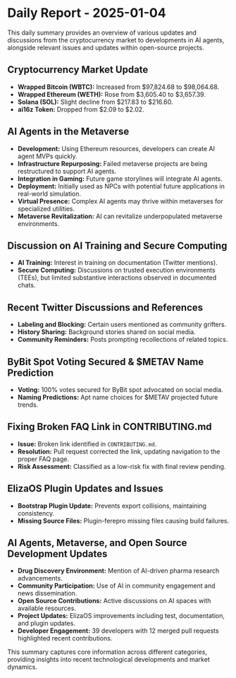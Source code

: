 # Daily Report - 2025-01-04

This daily summary provides an overview of various updates and discussions from the cryptocurrency market to developments in AI agents, alongside relevant issues and updates within open-source projects.

## Cryptocurrency Market Update

- **Wrapped Bitcoin (WBTC):** Increased from $97,824.68 to $98,064.68.
- **Wrapped Ethereum (WETH):** Rose from $3,605.40 to $3,657.39.
- **Solana (SOL):** Slight decline from $217.83 to $216.60.
- **ai16z Token:** Dropped from $2.09 to $2.02.

## AI Agents in the Metaverse

- **Development:** Using Ethereum resources, developers can create AI agent MVPs quickly.
- **Infrastructure Repurposing:** Failed metaverse projects are being restructured to support AI agents.
- **Integration in Gaming:** Future game storylines will integrate AI agents.
- **Deployment:** Initially used as NPCs with potential future applications in real-world simulation.
- **Virtual Presence:** Complex AI agents may thrive within metaverses for specialized utilities.
- **Metaverse Revitalization:** AI can revitalize underpopulated metaverse environments.

## Discussion on AI Training and Secure Computing

- **AI Training:** Interest in training on documentation (Twitter mentions).
- **Secure Computing:** Discussions on trusted execution environments (TEEs), but limited substantive interactions observed in documented chats.

## Recent Twitter Discussions and References

- **Labeling and Blocking:** Certain users mentioned as community grifters.
- **History Sharing:** Background stories shared on social media.
- **Community Reminders:** Posts prompting recollections of related topics.

## ByBit Spot Voting Secured & $METAV Name Prediction

- **Voting:** 100% votes secured for ByBit spot advocated on social media.
- **Naming Predictions:** Apt name choices for $METAV projected future trends.

## Fixing Broken FAQ Link in CONTRIBUTING.md

- **Issue:** Broken link identified in `CONTRIBUTING.md`.
- **Resolution:** Pull request corrected the link, updating navigation to the proper FAQ page.
- **Risk Assessment:** Classified as a low-risk fix with final review pending.

## ElizaOS Plugin Updates and Issues

- **Bootstrap Plugin Update:** Prevents export collisions, maintaining consistency.
- **Missing Source Files:** Plugin-ferepro missing files causing build failures.

## AI Agents, Metaverse, and Open Source Development Updates

- **Drug Discovery Environment:** Mention of AI-driven pharma research advancements.
- **Community Participation:** Use of AI in community engagement and news dissemination.
- **Open Source Contributions:** Active discussions on AI spaces with available resources.
- **Project Updates:** ElizaOS improvements including test, documentation, and plugin updates.
- **Developer Engagement:** 39 developers with 12 merged pull requests highlighted recent contributions.

This summary captures core information across different categories, providing insights into recent technological developments and market dynamics.
